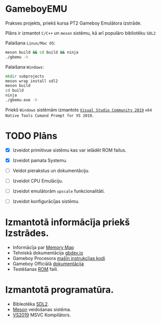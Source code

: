 # GameboyEMU

Prakses projekts, priekš kursa PT2 Gameboy Emulātora izstrāde.

Plāns ir izmantot `C/C++` un `meson` sistēmu, kā arī populāro bibliotēku `SDL2`

Palaišana `Linux/Mac OS`:
```sh
meson build && cd build && ninja
./gbemu -h
```
Palaišana `Windows`:
```cmd
mkdir subprojects
meson wrap install sdl2
meson build
cd build
ninja
./gbemu.exe -h
```
Priekš `Windows` sistēmām izmantots [`Visual Studio Community 2019`](https://visualstudio.microsoft.com/downloads/) `x64 Native Tools Comand Prompt for VS 2019`.

# TODO Plāns 
-   [x] Izveidot primitivue sistēmu kas var ielādēt ROM failus. 
-   [x] Izveidot pamata Systemu.
-   [ ] Veidot pierakstus un dokumentāciju.
-   [ ] Izveidot CPU Emulāciju. 
-   [ ] Izveidot emulātorām `upscale` funkcionalitāti.
-   [ ] Izveidot konfigurācījas sistēmu.


# Izmantotā informācīja priekš Izstrādes.
-   Informācīja par [Memory Map](http://gameboy.mongenel.com/dmg/asmmemmap.html)
-   Tehniskā dokumentācija [gbdev.io](https://gbdev.io/pandocs/)
-   Gameboy Procesora [mašīn instrukcījas kodi](https://www.pastraiser.com/cpu/gameboy/gameboy_opcodes.html)
-   Gameboy Officiālā [dokumentācija](https://archive.org/details/GameBoyProgManVer1.1/page/n157/mode/2up)
-   Testēšanas [ROM](https://github.com/c-sp/gameboy-test-roms) faili.
# Izmantotā programatūra.
-   Bibleotēka [SDL2](https://www.libsdl.org/download-2.0.php).
-   [Meson](https://mesonbuild.com/) veidošanas sistēma.
-   [VS2019](https://visualstudio.microsoft.com/) MSVC Kompilātors.
